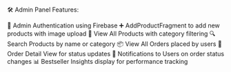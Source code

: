 🛠️ Admin Panel Features:

  🔐 Admin Authentication using Firebase
  ➕ AddProductFragment to add new products with image upload
  📂 View All Products with category filtering
 🔍 Search Products by name or category
 📦 View All Orders placed by users
 📝 Order Detail View for status updates
 🔔 Notifications to Users on order status changes
 📊 Bestseller Insights display for performance tracking
